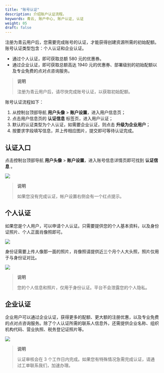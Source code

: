 ```yaml
---
title: "账号认证"
description: 介绍账户认证流程。
keywords: 青云, 账户中心, 账户认证, 认证
weight: 05
draft: false
---
```


注册为青云用户后，您需要完成账号的认证，才能获得创建资源所需的初始配额。账号认证类型包含：个人认证和企业认证。

- 通过个人认证，即可获取总额 580 元的优惠券。
- 通过企业认证，即可获取总额高达 1940 元的优惠券、部署级别的初始配额以及专业免费的点对点咨询服务。

>**说明**
>
>注册为青云用户后，请尽快完成账号认证，以获取初始配额。

账号认证流程如下：

1. 从控制台顶部导航 **用户头像** > **账户设置**，进入用户信息页；
2. 点击用户信息页的 **认证信息** 标签页，进入用户认证；
3. 默认的认证类型为个人认证，如需要企业认证，则点击 **升级为企业用户**；
4. 按要求字段填写信息，并上传相应图片，提交即可等待认证完成。

## 认证入口

点击控制台顶部导航 **用户头像** > **账户设置**，进入账号信息详情页即可找到 **认证信息** 。

![](../../_images/user-verify-entry.png)

>**说明**
>
>如果您没有完成认证，帐户设置右侧会有一个红点提示。

## 个人认证

如果您是个人用户，可以申请个人认证。只需要提供您的个人基本资料，以及身份证照片、个人正面肖像照即可。

![](../../_images/user-verify-normal-user-info.png)

身份证需要上传人像那一面的照片，肖像照请提供近三个月个人大头照，照片仅用于与身份证对比。

![](../../_images/user-verify-image.png)

>**说明**
>
>您的个人信息和照片，仅用于身份认证。平台不会泄露您的个人隐私。

## 企业认证

企业用户可以通过企业认证，获得更多的配额、更大额的注册优惠，以及专业免费的点对点咨询服务。除了个人认证所需的联系人信息外，还需提供企业名称、组织机构代码、营业执照、税务登记证照片等。

![](../../_images/user-verify-enterprise-user-info.png)

>**说明**
>
>认证审核会在 3 个工作日内完成。如果您有特殊情况急需完成认证，请通过工单联系我们，加速办理。

